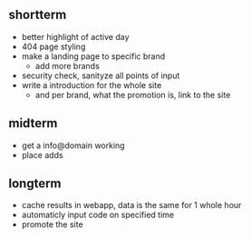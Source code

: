## shortterm

* better highlight of active day
* 404 page styling
* make a landing page to specific brand
    * add more brands
* security check, sanityze all points of input
* write a introduction for the whole site
    * and per brand, what the promotion is, link to the site

## midterm

* get a info@domain working
* place adds

## longterm

* cache results in webapp, data is the same for 1 whole hour
* automaticly input code on specified time
* promote the site
